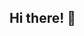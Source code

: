 ## Hi there! 👋

<!--
**ANASkz/ANASkz** is a ✨ _special_ ✨ repository because its `README.md` (this file) appears on your GitHub profile.

Here are some ideas to get you started:

- 🔭 I’m currently working on ¿nothing?
- 🌱 I’m currently learning ¿nothing?
- 👯 I’m looking to collaborate on ¿nothing?
- 🤔 I’m looking for help with nothing
- 💬 Ask me about everything
- 📫 How to reach me: Impossible
- 😄 Pronouns: None
- ⚡ Fun fact: None
-->
